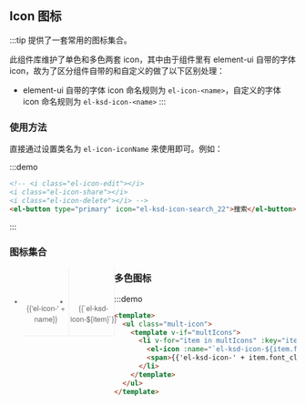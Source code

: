 <script>
  var iconList = require('examples/icon.json');
  let multIconList = require('../../../src/iconfont/iconfont.json')

  const customIcons = (function () {
    const icons = ["workspace_22","edit_22","cluster_22","project_22","project_16","edit_r16","cluster_16","workspace_16","arrow_right_24","arrow_up_24","arrow_down_24","loading_24","arrow_left_24","add_22","arrow_down_22","add_with_border_22","arrow_left_22","arrow_table_down_22","arrow_left_L_22","arrow_table_right_22","arrow_up_22","close_22","bell_22","confirm_22","build_index_22","controller_22","document_22","export_22","code_22","arrow_right_22","edit_221","company_22","download_22","folder_22","language_22","filter_22","datatype_int&bigint_22","merge_22","license_22","minus_with_border_22","minus_22","more_22","nav_action_22","more_with_border_22","keychain_22","pause_22","datatype_meausre_22","loading_22","play_outline_22","play_fill_22","insigh_22","play_with_border_22","resure_22","pause_outline_22","refresh_22","help_22","hierachy_22","stop_fill_22","search_22","notbook_22","sample_22","repair_22","move_22","save_22","dup_22","redo_22","time_22","table_delete_22","stop_with_border_22","timestamp_22","table_rank_22","view_range_22","undo_22","view_22","system_config_22","wizard_22","0_placeholder_22","0_placeholder_16","arrow_table_right_16","arrow_down_16","close_16","arrow_up_16","build_index_16","company_16","datatype_meausre_16","datatype_nt&bigint_16","dup_16","edit_16","data_base_16","folder_16","document_16","help_with_border_16","loading_16","minus_16","more_with_border_16","keychain_16","more_16","notbook_16","move_16","hierarchy_16","play_outline_16","save_16","search_16","view_16","table_rank_16","view_range_16","time_16","table_delete_16","arrow_table_down_16","arrow_right_16","add_16","arrow_left_16"]
    let customIcons = []
    const temp = []

    icons.map(it => it.replace(/_\d+$/, '')).forEach(item => {
      !temp.includes(item) && temp.push(item)
    })

    const list = temp.sort((a, b) => a.charAt().charCodeAt() - b.charAt().charCodeAt())
    list.forEach(item => {
      const items = icons.filter(it => it.replace(/_\d+$/, '') === item)
      customIcons = [...customIcons, ...items]
    })
    return customIcons
  })()

  export default {
    data() {
      return {
        icons: iconList,
        multIcons: [...multIconList.glyphs],
        customIcons: customIcons
      };
    }
  }
</script>
<style>
  .demo-icon .source > i {
    color: #606266;
    margin: 0 20px;
    font-size: 1.5em;
    vertical-align: middle;
  }
  
  .demo-icon .source > button {
    margin: 0 20px;
  }

  .page-component .content > ul.icon-list {
    overflow: hidden;
    list-style: none;
    padding: 0;
    border: solid 1px #eaeefb;
    border-radius: 4px;
  }
  .icon-list li {
    float: left;
    width: 16.66%;
    text-align: center;
    height: 120px;
    line-height: 120px;
    color: #666;
    font-size: 13px;
    transition: color .15s linear;
    border-right: 1px solid #eee;
    border-bottom: 1px solid #eee;
    margin-right: -1px;
    margin-bottom: -1px;

    @utils-vertical-center;

    span {
      display: inline-block;
      line-height: normal;
      vertical-align: middle;
      font-family: 'Helvetica Neue',Helvetica,'PingFang SC','Hiragino Sans GB','Microsoft YaHei',SimSun,sans-serif;
      color: #99a9bf;
    }
    
    i {
      display: block;
      font-size: 32px;
      margin-bottom: 15px;
      color: #606266;
    }
    
    .icon-name {
      display: inline-block;
      padding: 0 3px;
      height: 1em;
      color: #606266;
    }
    
    &:hover {
      color: rgb(92, 182, 255);
    }
  }
  .mult-icon {
    list-style: none;

    li {
      display: inline-block;
      max-width: 120px;
      height: 150px;
      text-align: center;
      transition: color .15s linear;
      border-right: 1px solid #eee;
      border-bottom: 1px solid #eee;
      margin-right: 5px;
      margin-bottom: 5px;
      background: #054885;
      padding: 8px;
      box-sizing: border-box;
      @utils-vertical-center;

      svg {
        font-size: 45px;
        margin-top: 10px;
      }

      span {
        display: inline-block;
        line-height: normal;
        font-family: 'Helvetica Neue',Helvetica,'PingFang SC','Hiragino Sans GB','Microsoft YaHei',SimSun,sans-serif;
        color: #fff;
        word-break: break-all;
        margin-top: 15px;
        vertical-align: top;
      }
    }
  }
</style>
## Icon 图标

:::tip 
提供了一套常用的图标集合。

此组件库维护了单色和多色两套 icon，其中由于组件里有 element-ui 自带的字体 icon，故为了区分组件自带的和自定义的做了以下区别处理：

- element-ui 自带的字体 icon 命名规则为 ```el-icon-<name>```，自定义的字体 icon 命名规则为 ```el-ksd-icon-<name>```
:::

### 使用方法

直接通过设置类名为 `el-icon-iconName` 来使用即可。例如：

:::demo
```html
<!-- <i class="el-icon-edit"></i>
<i class="el-icon-share"></i>
<i class="el-icon-delete"></i> -->
<el-button type="primary" icon="el-ksd-icon-search_22">搜索</el-button>

```
:::

### 图标集合

<ul class="icon-list">
  <li v-for="name in icons" :key="name">
    <span>
      <i :class="'el-icon-' + name"></i>
      <span class="icon-name">{{'el-icon-' + name}}</span>
    </span>
  </li>
  <li v-for="item in customIcons" :key="item">
    <span>
      <i :class="'el-ksd-icon-' + item"></i>
      <span class="icon-name">{{`el-ksd-icon-${item}`}}</span>
    </span>
  </li>
</ul>

### 多色图标

:::demo
```html
<template>
  <ul class="mult-icon">
    <template v-if="multIcons">
      <li v-for="item in multIcons" :key="item.icon_id">
        <el-icon :name="`el-ksd-icon-${item.font_class}`" type="mult"></el-icon>
        <span>{{'el-ksd-icon-' + item.font_class}}</span>
      </li>
    </template>
  </ul>
</template>
```
